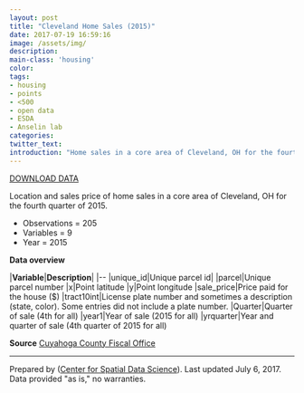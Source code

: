 ```yaml
---
layout: post
title: "Cleveland Home Sales (2015)"
date: 2017-07-19 16:59:16
image: /assets/img/
description:
main-class: 'housing'
color:
tags:
- housing
- points
- <500
- open data
- ESDA
- Anselin lab
categories:
twitter_text:
introduction: "Home sales in a core area of Cleveland, OH for the fourth quarter of 2015."
---
```

<script>
  var map = L.map('map');
  L.tileLayer('https://api.tiles.mapbox.com/v4/{id}/{z}/{x}/{y}.png?access_token=pk.eyJ1IjoibWFwYm94IiwiYSI6ImNpejY4NXVycTA2emYycXBndHRqcmZ3N3gifQ.rJcFIG214AriISLbB6B5aw', { <!--this is the URL for the clev_sls_154_core Geojson-->
		maxZoom: 18,
		attribution: 'Map data &copy; <a href="http://openstreetmap.org">OpenStreetMap</a> contributors, ' +
			'<a href="http://creativecommons.org/licenses/by-sa/2.0/">CC-BY-SA</a>, ' +
			'Imagery © <a href="http://mapbox.com">Mapbox</a>',
		id: 'mapbox.light'
	}).addTo(map);

  map.scrollWheelZoom.disable();
  map.touchZoom.disable();
  var enableMapInteraction = function () {
      map.scrollWheelZoom.enable();
      map.touchZoom.enable();
  }
  $('#map').on('click touch', enableMapInteraction);
$('#map').on('mouseout', function(){ map.scrollWheelZoom.disable();});

  var smallIcon = L.icon({
         iconUrl: 'http://www.hckrecruitment.nic.in/images/blue.png',
         iconSize: [16, 16], // size of the icon
         });

   function onEachFeature(feature, layer) {
     //console.log(feature);
     var txt = "";
     for (var fname in feature.properties) {
       txt += fname;
       txt += " : ";
       txt += feature.properties[fname];
       txt += "<br/>";
     }
     layer.bindPopup(txt);
   }


  // load GeoJSON from an external file
  $.getJSON("../data/clev_sls_154_core.geojson",function(data){
      // add GeoJSON layer to the map once the file is loaded
    var geojsonMarkerOptions = {
    radius: 5,
    fillColor: "#0D0887",
    color: "#000",
    weight: 1,
    opacity: 1,
    fillOpacity: 0.8
};
var json = L.geoJson(data, {
      pointToLayer: function(feature, latlng) {
        
        return L.circleMarker(latlng, geojsonMarkerOptions);
      },
      onEachFeature: onEachFeature
    });
    json.addTo(map);
    map.fitBounds(json.getBounds());
  });

</script>

[DOWNLOAD DATA](../data/cleveland.zip)

Location and sales price of home sales in a core area of Cleveland, OH for the fourth quarter of 2015.


* Observations = 205
* Variables = 9
* Year = 2015

**Data overview**

|**Variable**|**Description**|
|--
|unique\_id|Unique parcel id|
|parcel|Unique parcel number
|x|Point latitude
|y|Point longitude
|sale\_price|Price paid for the house (\$)
|tract10int|License plate number and sometimes a description (state, color). Some entries did not include a plate number.
|Quarter|Quarter of sale (4th for all)
|year1|Year of sale (2015 for all)
|yrquarter|Year and quarter of sale (4th quarter of 2015 for all)


**Source** 
[Cuyahoga County Fiscal Office](https://fiscalofficer.cuyahogacounty.us/)

* * * * *

Prepared by ([Center for Spatial Data Science](https://spatial.uchicago.edu/)). Last updated July 6, 2017. Data provided "as is," no warranties.

